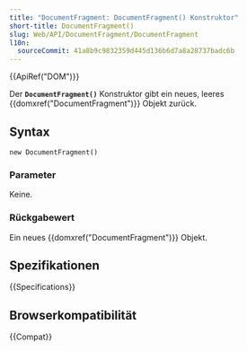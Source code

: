 ```yaml
---
title: "DocumentFragment: DocumentFragment() Konstruktor"
short-title: DocumentFragment()
slug: Web/API/DocumentFragment/DocumentFragment
l10n:
  sourceCommit: 41a8b9c9832359d445d136b6d7a8a28737badc6b
---
```


{{ApiRef("DOM")}}

Der **`DocumentFragment()`** Konstruktor gibt ein neues, leeres
{{domxref("DocumentFragment")}} Objekt zurück.

## Syntax

```js-nolint
new DocumentFragment()
```

### Parameter

Keine.

### Rückgabewert

Ein neues {{domxref("DocumentFragment")}} Objekt.

## Spezifikationen

{{Specifications}}

## Browserkompatibilität

{{Compat}}
